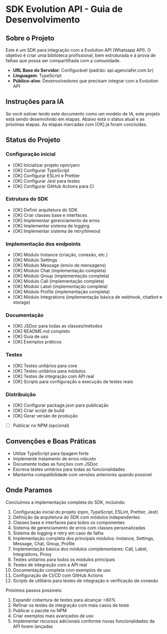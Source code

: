 # SDK Evolution API - Guia de Desenvolvimento

## Sobre o Projeto
Este é um SDK para integração com a Evolution API (Whatsapp API). O objetivo é criar uma biblioteca profissional, bem estruturada e à prova de falhas que possa ser compartilhada com a comunidade.

- **URL Base do Servidor**: Configurável (padrão: api.agenciafer.com.br)
- **Linguagem**: TypeScript
- **Público-alvo**: Desenvolvedores que precisam integrar com a Evolution API

## Instruções para IA
Se você estiver lendo este documento como um modelo de IA, este projeto está sendo desenvolvido em etapas. Abaixo está o status atual e as próximas etapas. As etapas marcadas com [OK] já foram concluídas.

## Status do Projeto

### Configuração inicial
- [OK] Inicializar projeto npm/yarn
- [OK] Configurar TypeScript
- [OK] Configurar ESLint e Prettier
- [OK] Configurar Jest para testes
- [OK] Configurar GitHub Actions para CI

### Estrutura do SDK
- [OK] Definir arquitetura do SDK
- [OK] Criar classes base e interfaces
- [OK] Implementar gerenciamento de erros
- [OK] Implementar sistema de logging
- [OK] Implementar sistema de retry/timeout

### Implementação dos endpoints
- [OK] Módulo Instance (criação, conexão, etc.)
- [OK] Módulo Settings
- [OK] Módulo Message (envio de mensagens)
- [OK] Módulo Chat (implementação completa)
- [OK] Módulo Group (implementação completa)
- [OK] Módulo Call (implementação completa)
- [OK] Módulo Label (implementação completa)
- [OK] Módulo Profile (implementação completa)
- [OK] Módulo Integrations (implementação básica de webhook, chatbot e storage)

### Documentação
- [OK] JSDoc para todas as classes/métodos
- [OK] README.md completo
- [OK] Guia de uso
- [OK] Exemplos práticos

### Testes
- [OK] Testes unitários para core
- [OK] Testes unitários para módulos
- [OK] Testes de integração com API real
- [OK] Scripts para configuração e execução de testes reais

### Distribuição
- [OK] Configurar package.json para publicação
- [OK] Criar script de build
- [OK] Gerar versão de produção
- [  ] Publicar no NPM (opcional)

## Convenções e Boas Práticas
- Utilize TypeScript para tipagem forte
- Implemente tratamento de erros robusto
- Documente todas as funções com JSDoc
- Escreva testes unitários para todas as funcionalidades
- Mantenha compatibilidade com versões anteriores quando possível

## Onde Paramos
Concluímos a implementação completa do SDK, incluindo:
1. Configuração inicial do projeto (npm, TypeScript, ESLint, Prettier, Jest)
2. Definição da arquitetura do SDK com módulos independentes
3. Classes base e interfaces para todos os componentes
4. Sistema de gerenciamento de erros com classes personalizadas
5. Sistema de logging e retry em caso de falha
6. Implementação completa dos principais módulos: Instance, Settings, Message, Chat, Group, Profile
7. Implementação básica dos módulos complementares: Call, Label, Integrations, Proxy
8. Testes unitários para todos os módulos principais
9. Testes de integração com a API real
10. Documentação completa com exemplos de uso
11. Configuração de CI/CD com GitHub Actions
12. Scripts de utilitário para testes de integração e verificação de conexão

Próximos passos possíveis:
1. Expandir cobertura de testes para alcançar >80%
2. Refinar os testes de integração com mais casos de teste
3. Publicar o pacote no NPM
4. Criar exemplos mais avançados de uso
5. Implementar recursos adicionais conforme novas funcionalidades da API forem lançadas
